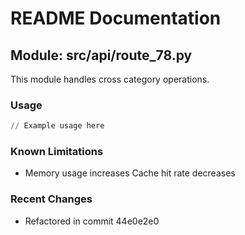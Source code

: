 # README Documentation

## Module: src/api/route_78.py

This module handles cross category operations.

### Usage

```python
// Example usage here
```

### Known Limitations

- Memory usage increases Cache hit rate decreases

### Recent Changes

- Refactored in commit 44e0e2e0
